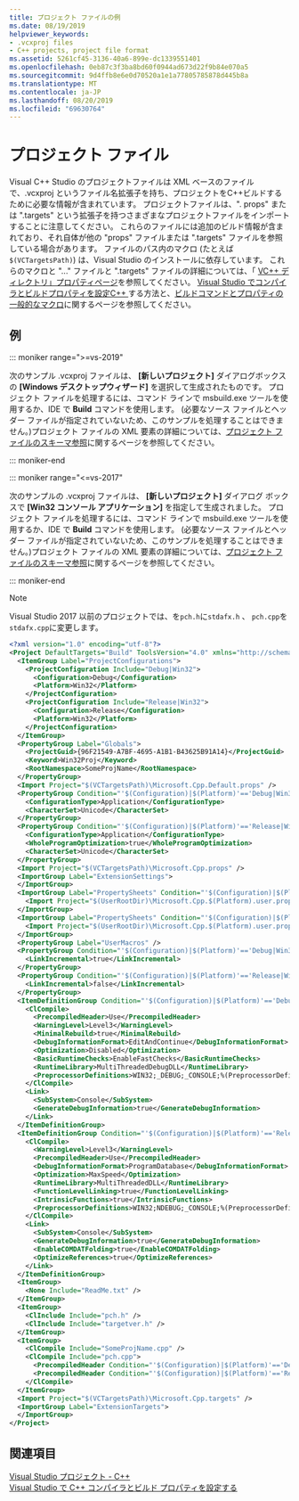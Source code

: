 ```yaml
---
title: プロジェクト ファイルの例
ms.date: 08/19/2019
helpviewer_keywords:
- .vcxproj files
- C++ projects, project file format
ms.assetid: 5261cf45-3136-40a6-899e-dc1339551401
ms.openlocfilehash: 0eb87c3f3ba8bd60f0944ad673d22f9b84e070a5
ms.sourcegitcommit: 9d4ffb8e6e0d70520a1e1a77805785878d445b8a
ms.translationtype: MT
ms.contentlocale: ja-JP
ms.lasthandoff: 08/20/2019
ms.locfileid: "69630764"
---
```

# <a name="project-files"></a>プロジェクト ファイル

Visual C++ Studio のプロジェクトファイルは XML ベースのファイルで、.vcxproj というファイル名拡張子を持ち、プロジェクトをC++ビルドするために必要な情報が含まれています。 プロジェクトファイルは、". props" または ".targets" という拡張子を持つさまざまなプロジェクトファイルをインポートすることに注意してください。 これらのファイルには追加のビルド情報が含まれており、それ自体が他の "props" ファイルまたは ".targets" ファイルを参照している場合があります。 ファイルのパス内のマクロ (たとえば `$(VCTargetsPath)`) は、Visual Studio のインストールに依存しています。 これらのマクロと "..." ファイルと ".targets" ファイルの詳細については、「 [VC++ ディレクトリ」プロパティページ](vcpp-directories-property-page.md)を参照してください。 [Visual Studio でコンパイラとビルドプロパティを設定C++ ](../working-with-project-properties.md)する方法と、[ビルドコマンドとプロパティの一般的なマクロ](common-macros-for-build-commands-and-properties.md)に関するページを参照してください。

## <a name="example"></a>例

::: moniker range=">=vs-2019"

次のサンプル .vcxproj ファイルは、 **[新しいプロジェクト]** ダイアログボックスの **[Windows デスクトップウィザード]** を選択して生成されたものです。 プロジェクト ファイルを処理するには、コマンド ラインで msbuild.exe ツールを使用するか、IDE で **Build** コマンドを使用します。 (必要なソース ファイルとヘッダー ファイルが指定されていないため、このサンプルを処理することはできません。)プロジェクト ファイルの XML 要素の詳細については、[プロジェクト ファイルのスキーマ参照](/visualstudio/msbuild/msbuild-project-file-schema-reference)に関するページを参照してください。

::: moniker-end

::: moniker range="<=vs-2017"

次のサンプルの .vcxproj ファイルは、 **[新しいプロジェクト]** ダイアログ ボックスで **[Win32 コンソール アプリケーション]** を指定して生成されました。 プロジェクト ファイルを処理するには、コマンド ラインで msbuild.exe ツールを使用するか、IDE で **Build** コマンドを使用します。 (必要なソース ファイルとヘッダー ファイルが指定されていないため、このサンプルを処理することはできません。)プロジェクト ファイルの XML 要素の詳細については、[プロジェクト ファイルのスキーマ参照](/visualstudio/msbuild/msbuild-project-file-schema-reference)に関するページを参照してください。

::: moniker-end


>[!NOTE]
> Visual Studio 2017 以前のプロジェクトでは、を`pch.h`に`stdafx.h` 、 `pch.cpp`を`stdafx.cpp`に変更します。

```xml
<?xml version="1.0" encoding="utf-8"?>
<Project DefaultTargets="Build" ToolsVersion="4.0" xmlns="http://schemas.microsoft.com/developer/msbuild/2003">
  <ItemGroup Label="ProjectConfigurations">
    <ProjectConfiguration Include="Debug|Win32">
      <Configuration>Debug</Configuration>
      <Platform>Win32</Platform>
    </ProjectConfiguration>
    <ProjectConfiguration Include="Release|Win32">
      <Configuration>Release</Configuration>
      <Platform>Win32</Platform>
    </ProjectConfiguration>
  </ItemGroup>
  <PropertyGroup Label="Globals">
    <ProjectGuid>{96F21549-A7BF-4695-A1B1-B43625B91A14}</ProjectGuid>
    <Keyword>Win32Proj</Keyword>
    <RootNamespace>SomeProjName</RootNamespace>
  </PropertyGroup>
  <Import Project="$(VCTargetsPath)\Microsoft.Cpp.Default.props" />
  <PropertyGroup Condition="'$(Configuration)|$(Platform)'=='Debug|Win32'" Label="Configuration">
    <ConfigurationType>Application</ConfigurationType>
    <CharacterSet>Unicode</CharacterSet>
  </PropertyGroup>
  <PropertyGroup Condition="'$(Configuration)|$(Platform)'=='Release|Win32'" Label="Configuration">
    <ConfigurationType>Application</ConfigurationType>
    <WholeProgramOptimization>true</WholeProgramOptimization>
    <CharacterSet>Unicode</CharacterSet>
  </PropertyGroup>
  <Import Project="$(VCTargetsPath)\Microsoft.Cpp.props" />
  <ImportGroup Label="ExtensionSettings">
  </ImportGroup>
  <ImportGroup Label="PropertySheets" Condition="'$(Configuration)|$(Platform)'=='Debug|Win32'">
    <Import Project="$(UserRootDir)\Microsoft.Cpp.$(Platform).user.props" Condition="exists('$(UserRootDir)\Microsoft.Cpp.$(Platform).user.props')" Label="LocalAppDataPlatform" />
  </ImportGroup>
  <ImportGroup Label="PropertySheets" Condition="'$(Configuration)|$(Platform)'=='Release|Win32'">
    <Import Project="$(UserRootDir)\Microsoft.Cpp.$(Platform).user.props" Condition="exists('$(UserRootDir)\Microsoft.Cpp.$(Platform).user.props')" Label="LocalAppDataPlatform" />
  </ImportGroup>
  <PropertyGroup Label="UserMacros" />
  <PropertyGroup Condition="'$(Configuration)|$(Platform)'=='Debug|Win32'">
    <LinkIncremental>true</LinkIncremental>
  </PropertyGroup>
  <PropertyGroup Condition="'$(Configuration)|$(Platform)'=='Release|Win32'">
    <LinkIncremental>false</LinkIncremental>
  </PropertyGroup>
  <ItemDefinitionGroup Condition="'$(Configuration)|$(Platform)'=='Debug|Win32'">
    <ClCompile>
      <PrecompiledHeader>Use</PrecompiledHeader>
      <WarningLevel>Level3</WarningLevel>
      <MinimalRebuild>true</MinimalRebuild>
      <DebugInformationFormat>EditAndContinue</DebugInformationFormat>
      <Optimization>Disabled</Optimization>
      <BasicRuntimeChecks>EnableFastChecks</BasicRuntimeChecks>
      <RuntimeLibrary>MultiThreadedDebugDLL</RuntimeLibrary>
      <PreprocessorDefinitions>WIN32;_DEBUG;_CONSOLE;%(PreprocessorDefinitions)</PreprocessorDefinitions>
    </ClCompile>
    <Link>
      <SubSystem>Console</SubSystem>
      <GenerateDebugInformation>true</GenerateDebugInformation>
    </Link>
  </ItemDefinitionGroup>
  <ItemDefinitionGroup Condition="'$(Configuration)|$(Platform)'=='Release|Win32'">
    <ClCompile>
      <WarningLevel>Level3</WarningLevel>
      <PrecompiledHeader>Use</PrecompiledHeader>
      <DebugInformationFormat>ProgramDatabase</DebugInformationFormat>
      <Optimization>MaxSpeed</Optimization>
      <RuntimeLibrary>MultiThreadedDLL</RuntimeLibrary>
      <FunctionLevelLinking>true</FunctionLevelLinking>
      <IntrinsicFunctions>true</IntrinsicFunctions>
      <PreprocessorDefinitions>WIN32;NDEBUG;_CONSOLE;%(PreprocessorDefinitions)</PreprocessorDefinitions>
    </ClCompile>
    <Link>
      <SubSystem>Console</SubSystem>
      <GenerateDebugInformation>true</GenerateDebugInformation>
      <EnableCOMDATFolding>true</EnableCOMDATFolding>
      <OptimizeReferences>true</OptimizeReferences>
    </Link>
  </ItemDefinitionGroup>
  <ItemGroup>
    <None Include="ReadMe.txt" />
  </ItemGroup>
  <ItemGroup>
    <ClInclude Include="pch.h" />
    <ClInclude Include="targetver.h" />
  </ItemGroup>
  <ItemGroup>
    <ClCompile Include="SomeProjName.cpp" />
    <ClCompile Include="pch.cpp">
      <PrecompiledHeader Condition="'$(Configuration)|$(Platform)'=='Debug|Win32'">Create</PrecompiledHeader>
      <PrecompiledHeader Condition="'$(Configuration)|$(Platform)'=='Release|Win32'">Create</PrecompiledHeader>
    </ClCompile>
  </ItemGroup>
  <Import Project="$(VCTargetsPath)\Microsoft.Cpp.targets" />
  <ImportGroup Label="ExtensionTargets">
  </ImportGroup>
</Project>
```

## <a name="see-also"></a>関連項目

[Visual Studio プロジェクト - C++](../creating-and-managing-visual-cpp-projects.md)<br>
[Visual Studio で C++ コンパイラとビルド プロパティを設定する](../working-with-project-properties.md)
